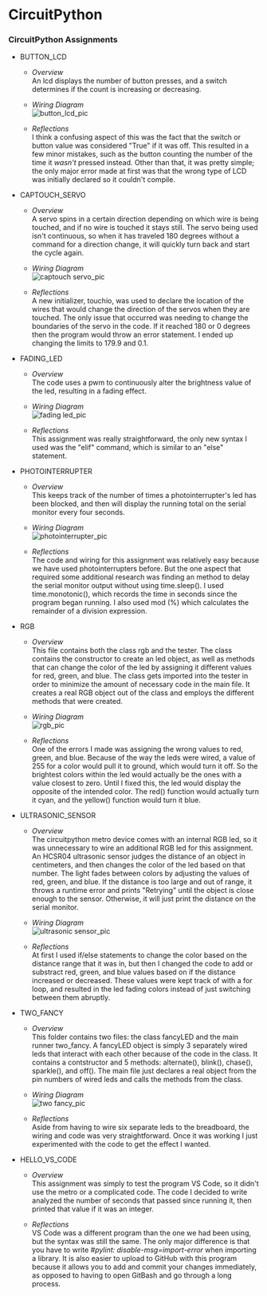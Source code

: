 # CircuitPython
### CircuitPython Assignments 


- BUTTON_LCD
   - *Overview*
   \
      An lcd displays the number of button presses, and a switch determines if the count is increasing or decreasing.
      
   - *Wiring Diagram*
   \
   ![button_lcd_pic](/pictures/button_lcd_pic.PNG)
   - *Reflections*
   \
   I think a confusing aspect of this was the fact that the switch or button value was considered "True" if it was off. This resulted in a few minor mistakes, such as the button counting the number of the time it *wasn't* pressed instead. Other than that, it was pretty simple; the only major error made at first was that the wrong type of LCD was initially declared so it couldn't compile. 
- CAPTOUCH_SERVO
   - *Overview*
   \
      A servo spins in a certain direction depending on which wire is being touched, and if no wire is touched it stays still. The servo        being used isn't continuous, so when it has traveled 180 degrees without a command for a direction change, it will quickly turn back      and start the cycle again.
      
   - *Wiring Diagram*
   \
   ![captouch servo_pic](/pictures/captouch_servo_pic.PNG)
   - *Reflections*
   \
   A new initializer, touchio, was used to declare the location of the wires that would change the direction of the servos when they are touched. The only issue that occurred was needing to change the boundaries of the servo in the code. If it reached 180 or 0 degrees then the program would throw an error statement. I ended up changing the limits to 179.9 and 0.1.

- FADING_LED
   - *Overview*
   \
      The code uses a pwm to continuously alter the brightness value of the led, resulting in a fading effect.
      
   - *Wiring Diagram*
   \
   ![fading led_pic](/pictures/fading_led_pic.PNG)
   - *Reflections*
   \
   This assignment was really straightforward, the only new syntax I used was the "elif" command, which is similar to an "else" statement.

- PHOTOINTERRUPTER
   - *Overview*
   \
      This keeps track of the number of times a photointerrupter's led has been blocked, and then will display the running total on the       serial monitor every four seconds. 
      
   - *Wiring Diagram*
   \
   ![photointerrupter_pic](/pictures/photointerrupter_pic.PNG)
   - *Reflections*
   \
   The code and wiring for this assignment was relatively easy because we have used photointerrupters before. But the one aspect that required some additional research was finding an method to delay the serial monitor output without using time.sleep(). I used time.monotonic(), which records the time in seconds since the program began running. I also used mod (%) which calculates the remainder of a division expression. 

- RGB
   - *Overview*
   \
     This file contains both the class rgb and the tester. The class contains the constructor to create an led object, as well as methods that can change the color of the led by assigning it different values for red, green, and blue. The class gets imported into the tester in order to minimize the amount of necessary code in the main file. It creates a real RGB object out of the class and employs the different methods that were created.
      
   - *Wiring Diagram*
   \
   ![rgb_pic](/pictures/rgb_pic.PNG)
   - *Reflections*
   \
   One of the errors I made was assigning the wrong values to red, green, and blue. Because of the way the leds were wired, a value of 255 for a color would pull it to ground, which would turn it off. So the brightest colors within the led would actually be the ones with a value closest to zero. Until I fixed this, the led would display the opposite of the intended color. The red() function would actually turn it cyan, and the yellow() function would turn it blue.


- ULTRASONIC_SENSOR
   - *Overview*
   \
     The circuitpython metro device comes with an internal RGB led, so it was unnecessary to wire an additional RGB led for this assignment. An HCSR04 ultrasonic sensor judges the distance of an object in centimeters, and then changes the color of the led based on that number. The light fades between colors by adjusting the values of red, green, and blue. If the distance is too large and out of range, it throws a runtime error and prints "Retrying" until the object is close enough to the sensor. Otherwise, it will just print the distance on the serial monitor. 
      
   - *Wiring Diagram*
   \
   ![ultrasonic sensor_pic](/pictures/ultrasonic_sensor_pic.PNG)
   - *Reflections*
   \
   At first I used if/else statements to change the color based on the distance range that it was in, but then I changed the code to add or substract red, green, and blue values based on if the distance increased or decreased. These values were kept track of with a for loop, and resulted in the led fading colors instead of just switching between them abruptly.

- TWO_FANCY
   - *Overview*
   \
     This folder contains two files: the class fancyLED and the main runner two_fancy. A fancyLED object is simply 3 separately wired leds that interact with each other because of the code in the class. It contains a contstructor and 5 methods: alternate(), blink(), chase(), sparkle(), and off(). The main file just declares a real object from the pin numbers of wired leds and calls the methods from the class.   
      
   - *Wiring Diagram*
   \
   ![two fancy_pic](/pictures/two_fancy_pic.PNG)
   - *Reflections*
   \
   Aside from having to wire six separate leds to the breadboard, the wiring and code was very straightforward. Once it was working I just experimented with the code to get the effect I wanted.

- HELLO_VS_CODE
   - *Overview*
   \
     This assignment was simply to test the program VS Code, so it didn't use the metro or a complicated code. The code I decided to write analyzed the number of seconds that passed since running it, then printed that value if it was an integer. 
      
   - *Reflections*
   \
   VS Code was a different program than the one we had been using, but the syntax was still the same. The only major difference is that you have to write *#pylint: disable-msg=import-error* when importing a library. It is also easier to upload to GitHub with this program because it allows you to add and commit your changes immediately, as opposed to having to open GitBash and go through a long process.

